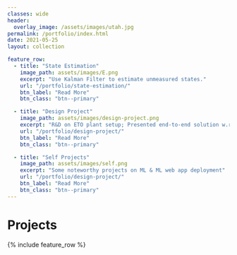 ```yaml
---
classes: wide
header:
  overlay_image: /assets/images/utah.jpg
permalink: /portfolio/index.html
date: 2021-05-25
layout: collection

feature_row:
  - title: "State Estimation"
    image_path: assets/images/E.png
    excerpt: "Use Kalman Filter to estimate unmeasured states."
    url: "/portfolio/state-estimation/"
    btn_label: "Read More"
    btn_class: "btn--primary"	

  - title: "Design Project"
    image_path: assets/images/design-project.png 
    excerpt: "R&D on ETO plant setup; Presented end-to-end solution w.r.t plant development"
    url: "/portfolio/design-project/"
    btn_label: "Read More"
    btn_class: "btn--primary"	

  - title: "Self Projects"
    image_path: assets/images/self.png
    excerpt: "Some noteworthy projects on ML & ML web app deployment"
    url: "/portfolio/design-project/"
    btn_label: "Read More"
    btn_class: "btn--primary"	
---
```


# Projects
<p> <p>

{% include feature_row %}

<!------------------------------- FOOTER --------------------------------->


